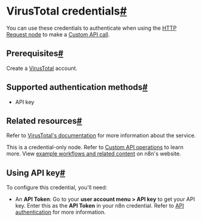 [](https://github.com/n8n-io/n8n-docs/edit/main/docs/integrations/builtin/credentials/virustotal.md "Edit this page")

# VirusTotal credentials[#](#virustotal-credentials "Permanent link")

You can use these credentials to authenticate when using the [HTTP Request node](../../core-nodes/n8n-nodes-base.httprequest/) to make a [Custom API call](../../../custom-operations/).

## Prerequisites[#](#prerequisites "Permanent link")

Create a [VirusTotal](https://www.virustotal.com) account.

## Supported authentication methods[#](#supported-authentication-methods "Permanent link")

*   API key

## Related resources[#](#related-resources "Permanent link")

Refer to [VirusTotal's documentation](https://docs.virustotal.com/reference/overview) for more information about the service.

This is a credential-only node. Refer to [Custom API operations](../../../custom-operations/) to learn more. View [example workflows and related content](https://n8n.io/integrations/virustotal/) on n8n's website.

## Using API key[#](#using-api-key "Permanent link")

To configure this credential, you'll need:

*   An **API Token**: Go to your **user account menu > API key** to get your API key. Enter this as the **API Token** in your n8n credential. Refer to [API authentication](https://docs.virustotal.com/reference/authentication) for more information.